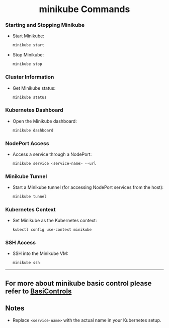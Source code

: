 <h1 align="center">minikube Commands</h1>

### Starting and Stopping Minikube

- Start Minikube:
  ```bash
  minikube start
  ```
- Stop Minikube:
  ```bash
  minikube stop
  ```

### Cluster Information

- Get Minikube status:
  ```bash
  minikube status
  ```

### Kubernetes Dashboard

- Open the Minikube dashboard:
  ```bash
  minikube dashboard
  ```

### NodePort Access

- Access a service through a NodePort:
  ```bash
  minikube service <service-name> --url
  ```

### Minikube Tunnel

- Start a Minikube tunnel (for accessing NodePort services from the host):
  ```bash
  minikube tunnel
  ```

### Kubernetes Context

- Set Minikube as the Kubernetes context:
  ```bash
  kubectl config use-context minikube
  ```

### SSH Access

- SSH into the Minikube VM:
  ```bash
  minikube ssh
  ```

---
For more about minikube basic control please refer to
[BasiControls](https://minikube.sigs.k8s.io/docs/handbook/controls/)
---

## Notes

- Replace `<service-name>` with the actual name in your Kubernetes setup.
